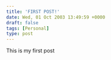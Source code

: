 ```yaml
---
title: 'FIRST POST!'
date: Wed, 01 Oct 2003 13:49:59 +0000
draft: false
tags: [Personal]
type: post
---
```


This is my first post